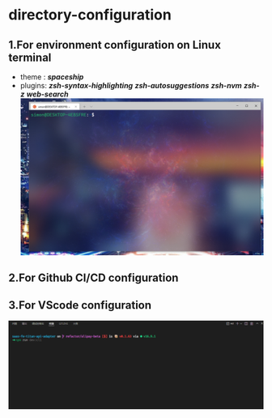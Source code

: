 # directory-configuration

## 1.For environment configuration on Linux terminal
- theme : ***spaceship***
- plugins: ***zsh-syntax-highlighting*** ***zsh-autosuggestions*** ***zsh-nvm***  ***zsh-z*** ***web-search*** 
![这是图片](/images/terminal.png "ubuntu terminal")
## 2.For Github CI/CD configuration

## 3.For VScode configuration
![这是图片](/images/vscode.png "oh my zsh terminal")
